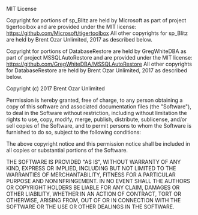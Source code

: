 MIT License  
 
Copyright for portions of sp_Blitz are held by Microsoft as part of project     
tigertoolbox and are provided under the MIT license:
https://github.com/Microsoft/tigertoolbox
All other copyrights for sp_Blitz are held by Brent Ozar Unlimited, 2017 as
described below.

Copyright for portions of DatabaseRestore are held by GregWhiteDBA as part
of project MSSQLAutoRestore and are provided under the MIT license:
https://github.com/GregWhiteDBA/MSSQLAutoRestore
All other copyrights for DatabaseRestore are held by Brent Ozar Unlimited, 2017
as described below.



Copyright (c) 2017 Brent Ozar Unlimited

Permission is hereby granted, free of charge, to any person obtaining a copy
of this software and associated documentation files (the "Software"), to deal
in the Software without restriction, including without limitation the rights
to use, copy, modify, merge, publish, distribute, sublicense, and/or sell
copies of the Software, and to permit persons to whom the Software is
furnished to do so, subject to the following conditions:

The above copyright notice and this permission notice shall be included in all
copies or substantial portions of the Software.

THE SOFTWARE IS PROVIDED "AS IS", WITHOUT WARRANTY OF ANY KIND, EXPRESS OR
IMPLIED, INCLUDING BUT NOT LIMITED TO THE WARRANTIES OF MERCHANTABILITY,
FITNESS FOR A PARTICULAR PURPOSE AND NONINFRINGEMENT. IN NO EVENT SHALL THE
AUTHORS OR COPYRIGHT HOLDERS BE LIABLE FOR ANY CLAIM, DAMAGES OR OTHER
LIABILITY, WHETHER IN AN ACTION OF CONTRACT, TORT OR OTHERWISE, ARISING FROM,
OUT OF OR IN CONNECTION WITH THE SOFTWARE OR THE USE OR OTHER DEALINGS IN THE 
SOFTWARE.   
